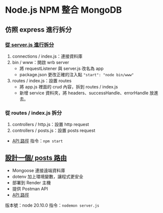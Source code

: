 # Node.js NPM 整合 MongoDB

## 仿照 express 進行拆分

### [從 server.js 進行拆分](https://github.com/TernMayDay/week2_PostsApi_2024/tree/imitate-express)

1. connections / index.js：連接資料庫
2. bin / www：開啟 wrb server
    * 將 requestListener 與 server.js 改名為 app
    * package.json 更改正確的注入點 `"start": "node bin/www"`
3. routes / index.js：設置 routes
    * 將 app.js 裡面的 crud 內容，拆到 routes / index.js
    * 新增 service 資料夾，將 headers、successHandle、errorHandle 放進去。

### 從 routes / index.js 拆分

1. controllers / http.js：設置 http request
2. controllers / posts.js：設置 posts request

* [API 路徑](https://week2-postsapi-2024-imitate-express.onrender.com/)
指令：`npm start`

## [設計一個/ posts 路由](https://github.com/TernMayDay/week2_PostsApi_2024)

* Mongoose 連接遠端資料庫
* dotenv 加上環境變數，讓程式更安全
* 部署到 Render 主機
* 提供 Postman API
* [API 路徑](https://week2-postsapi-2024.onrender.com/)

版本號：node 20.10.0
指令：`nodemon server.js`